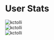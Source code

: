 User Stats
================


<img align="center" src="https://github-readme-streak-stats.herokuapp.com/?user=kctolli&theme=dark" alt="kctolli" /><br />
<img align="center" src="https://github-readme-stats.vercel.app/api?username=kctolli&show_icons=true&locale=en&theme=dark" alt="kctolli" /><br />
<img align="center" src="https://github-readme-stats.vercel.app/api/top-langs/?username=kctolli&theme=dark&langs_count=8" alt="kctolli"/><br />
